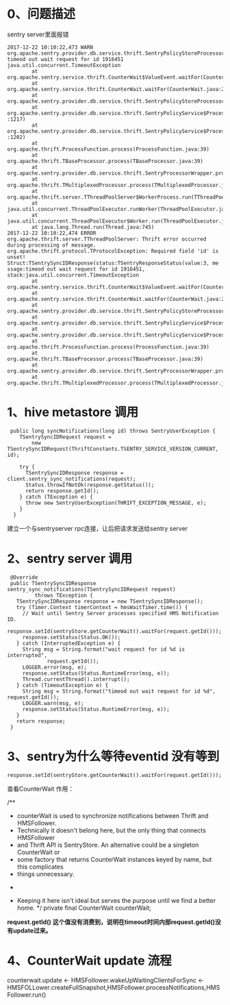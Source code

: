 # 0、问题描述

sentry server里面报错
```
2017-12-22 10:10:22,473 WARN org.apache.sentry.provider.db.service.thrift.SentryPolicyStoreProcessor: timeod out wait request for id 1916451
java.util.concurrent.TimeoutException
        at org.apache.sentry.service.thrift.CounterWait$ValueEvent.waitFor(CounterWait.java:296)
        at org.apache.sentry.service.thrift.CounterWait.waitFor(CounterWait.java:211)
        at org.apache.sentry.provider.db.service.thrift.SentryPolicyStoreProcessor.sentry_sync_notifications(SentryPolicyStoreProcessor.java:934)
        at org.apache.sentry.provider.db.service.thrift.SentryPolicyService$Processor$sentry_sync_notifications.getResult(SentryPolicyService.java
:1217)
        at org.apache.sentry.provider.db.service.thrift.SentryPolicyService$Processor$sentry_sync_notifications.getResult(SentryPolicyService.java
:1202)
        at org.apache.thrift.ProcessFunction.process(ProcessFunction.java:39)
        at org.apache.thrift.TBaseProcessor.process(TBaseProcessor.java:39)
        at org.apache.sentry.provider.db.service.thrift.SentryProcessorWrapper.process(SentryProcessorWrapper.java:36)
        at org.apache.thrift.TMultiplexedProcessor.process(TMultiplexedProcessor.java:123)
        at org.apache.thrift.server.TThreadPoolServer$WorkerProcess.run(TThreadPoolServer.java:286)
        at java.util.concurrent.ThreadPoolExecutor.runWorker(ThreadPoolExecutor.java:1142)
        at java.util.concurrent.ThreadPoolExecutor$Worker.run(ThreadPoolExecutor.java:617)
        at java.lang.Thread.run(Thread.java:745)
2017-12-22 10:10:22,474 ERROR org.apache.thrift.server.TThreadPoolServer: Thrift error occurred during processing of message.
org.apache.thrift.protocol.TProtocolException: Required field 'id' is unset! Struct:TSentrySyncIDResponse(status:TSentryResponseStatus(value:3, me
ssage:timeod out wait request for id 1916451, stack:java.util.concurrent.TimeoutException
        at org.apache.sentry.service.thrift.CounterWait$ValueEvent.waitFor(CounterWait.java:296)
        at org.apache.sentry.service.thrift.CounterWait.waitFor(CounterWait.java:211)
        at org.apache.sentry.provider.db.service.thrift.SentryPolicyStoreProcessor.sentry_sync_notifications(SentryPolicyStoreProcessor.java:934)
        at org.apache.sentry.provider.db.service.thrift.SentryPolicyService$Processor$sentry_sync_notifications.getResult(SentryPolicyService.java:1217)
        at org.apache.sentry.provider.db.service.thrift.SentryPolicyService$Processor$sentry_sync_notifications.getResult(SentryPolicyService.java:1202)
        at org.apache.thrift.ProcessFunction.process(ProcessFunction.java:39)
        at org.apache.thrift.TBaseProcessor.process(TBaseProcessor.java:39)
        at org.apache.sentry.provider.db.service.thrift.SentryProcessorWrapper.process(SentryProcessorWrapper.java:36)
        at org.apache.thrift.TMultiplexedProcessor.process(TMultiplexedProcessor.java:123)
```



# 1、hive metastore 调用
```
 public long syncNotifications(long id) throws SentryUserException {
    TSentrySyncIDRequest request =
        new TSentrySyncIDRequest(ThriftConstants.TSENTRY_SERVICE_VERSION_CURRENT, id);

    try {
      TSentrySyncIDResponse response = client.sentry_sync_notifications(request);
      Status.throwIfNotOk(response.getStatus());
      return response.getId();
    } catch (TException e) {
      throw new SentryUserException(THRIFT_EXCEPTION_MESSAGE, e);
    }
  }

```
建立一个与sentryserver rpc连接，让后把请求发送给sentry server

# 2、sentry server 调用

 ```
  @Override
  public TSentrySyncIDResponse sentry_sync_notifications(TSentrySyncIDRequest request)
          throws TException {
    TSentrySyncIDResponse response = new TSentrySyncIDResponse();
    try (Timer.Context timerContext = hmsWaitTimer.time()) {
      // Wait until Sentry Server processes specified HMS Notification ID.
      response.setId(sentryStore.getCounterWait().waitFor(request.getId()));
      response.setStatus(Status.OK());
    } catch (InterruptedException e) {
      String msg = String.format("wait request for id %d is interrupted",
              request.getId());
      LOGGER.error(msg, e);
      response.setStatus(Status.RuntimeError(msg, e));
      Thread.currentThread().interrupt();
    } catch (TimeoutException e) {
      String msg = String.format("timeod out wait request for id %d", request.getId());
      LOGGER.warn(msg, e);
      response.setStatus(Status.RuntimeError(msg, e));
    }
    return response;
  }
 ```
 
 # 3、sentry为什么等待eventid 没有等到
 ```
 response.setId(sentryStore.getCounterWait().waitFor(request.getId()));
 ```
 查看CounterWait 作用：
 
  /**
   * counterWait is used to synchronize notifications between Thrift and HMSFollower.
   * Technically it doesn't belong here, but the only thing that connects HMSFollower
   * and Thrift API is SentryStore. An alternative could be a singleton CounterWait or
   * some factory that returns CounterWait instances keyed by name, but this complicates
   * things unnecessary.
   * <p>
   * Keeping it here isn't ideal but serves the purpose until we find a better home.
   */
  private final CounterWait counterWait;
     
     
 **request.getId() 这个值没有消费到，说明在timeout时间内部request.getId()没有update过来。**
 
      

 # 4、CounterWait update 流程
 
 counterwait.update <- HMSFollower.wakeUpWaitingClientsForSync <- HMSFOLLower.createFullSnapshot,HMSFollower.processNotifications,HMSFollower.run()
 
 
